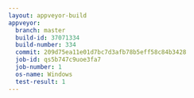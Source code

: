 ```yaml
---
layout: appveyor-build
appveyor:
  branch: master
  build-id: 37071334
  build-number: 334
  commit: 209d75ea11e01d7bc7d3afb78b5eff58c84b3428
  job-id: qs5b747c9uoe3fa7
  job-number: 1
  os-name: Windows
  test-result: 1
---
```

